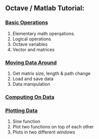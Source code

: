 ## Octave / Matlab Tutorial:
### [Basic Operations](Basic_Operations.md)
1. Elementary math operqations.
2. Logical operations    
3. Octave variables
4. Vector and matrices

### [Moving Data Around](Moving_Data_Around.md)
1. Get matrix size, length & path change
2. Load and save data    
3. Data manipulation

### [Computing On Data](Computing_On_Data.md)

### [Plotting Data](Plotting_Data.md)
1. Sine function
2. Plot two functions on top of each other    
3. Plots in two different windows

